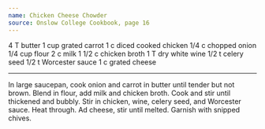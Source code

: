 ```yaml
---
name: Chicken Cheese Chowder
source: Onslow College Cookbook, page 16
---
```


4 T butter
1 cup grated carrot
1 c diced cooked chicken
1/4 c chopped onion
1/4 cup flour
2 c milk
1 1/2 c chicken broth
1 T dry white wine
1/2 t celery seed
1/2 t Worcester sauce
1 c grated cheese

---

In large saucepan, cook onion and carrot in butter until tender but not brown.  Blend in flour, add milk and chicken broth.  Cook and stir until thickened and bubbly.  Stir in chicken, wine, celery seed, and Worcester sauce.  Heat through. Ad cheese, stir until melted.  Garnish with snipped chives.

